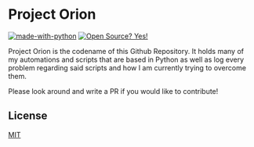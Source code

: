# Project Orion
 [![made-with-python](https://img.shields.io/badge/Made%20with-Python-1f425f.svg)](https://www.python.org/) [![Open Source? Yes!](https://badgen.net/badge/Open%20Source%20%3F/Yes%21/blue?icon=github)](https://github.com/Naereen/badges/)

Project Orion is the codename of this Github Repository. It holds many of my automations and scripts that are based in Python as well as log every problem regarding said scripts and how I am currently trying to overcome them.

Please look around and write a PR if you would like to contribute!

## License
[MIT](https://choosealicense.com/licenses/mit/)
